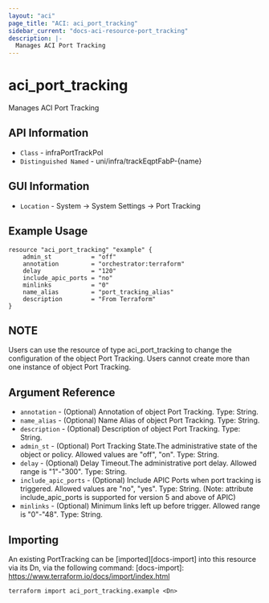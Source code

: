 ```yaml
---
layout: "aci"
page_title: "ACI: aci_port_tracking"
sidebar_current: "docs-aci-resource-port_tracking"
description: |-
  Manages ACI Port Tracking
---
```


# aci_port_tracking #

Manages ACI Port Tracking

## API Information ##

* `Class` - infraPortTrackPol
* `Distinguished Named` - uni/infra/trackEqptFabP-{name}

## GUI Information ##

* `Location` - System -> System Settings -> Port Tracking


## Example Usage ##

```hcl
resource "aci_port_tracking" "example" {
    admin_st           = "off"
    annotation         = "orchestrator:terraform"
    delay              = "120"
    include_apic_ports = "no"
    minlinks           = "0"
    name_alias         = "port_tracking_alias"
    description        = "From Terraform"
}
```
## NOTE ##
Users can use the resource of type aci_port_tracking to change the configuration of the object Port Tracking. Users cannot create more than one instance of object Port Tracking.

## Argument Reference ##


* `annotation` - (Optional) Annotation of object Port Tracking. Type: String.
* `name_alias` - (Optional) Name Alias of object Port Tracking. Type: String.
* `description` - (Optional) Description of object Port Tracking. Type: String.
* `admin_st` - (Optional) Port Tracking State.The administrative state of the object or policy. Allowed values are "off", "on". Type: String.
* `delay` - (Optional) Delay Timeout.The administrative port delay. Allowed range is "1"-"300". Type: String.
* `include_apic_ports` - (Optional) Include APIC Ports when port tracking is triggered. Allowed values are "no", "yes". Type: String. (Note: attribute include_apic_ports is supported for version 5 and above of APIC)
* `minlinks` - (Optional) Minimum links left up before trigger. Allowed range is "0"-"48". Type: String.


## Importing ##

An existing PortTracking can be [imported][docs-import] into this resource via its Dn, via the following command:
[docs-import]: https://www.terraform.io/docs/import/index.html


```
terraform import aci_port_tracking.example <Dn>
```